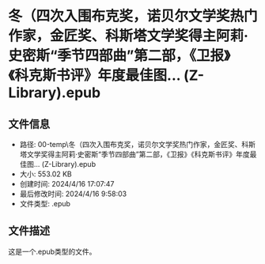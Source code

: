 ﻿# 冬（四次入围布克奖，诺贝尔文学奖热门作家，金匠奖、科斯塔文学奖得主阿莉·史密斯“季节四部曲”第二部，《卫报》《科克斯书评》年度最佳图... (Z-Library).epub

## 文件信息
- 路径: 00-temp\冬（四次入围布克奖，诺贝尔文学奖热门作家，金匠奖、科斯塔文学奖得主阿莉·史密斯“季节四部曲”第二部，《卫报》《科克斯书评》年度最佳图... (Z-Library).epub
- 大小: 553.02 KB
- 创建时间: 2024/4/16 17:07:47
- 最后修改时间: 2024/4/16 9:58:03
- 文件类型: .epub

## 文件描述
这是一个.epub类型的文件。

